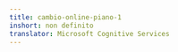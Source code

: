 ```yaml
---
title: cambio-online-piano-1
inshort: non definito
translator: Microsoft Cognitive Services
---
```




